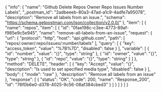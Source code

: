 {
  "info": {
    "name": "Github Delete Repos Owner Repo Issues Number Labels",
    "_postman_id": "2adbeeeb-80a3-47ad-a1c9-4adfe7a95078",
    "description": "Remove all labels from an issue.",
    "schema": "https://schema.getpostman.com/json/collection/v2.0.0/"
  },
  "item": [
    {
      "name": "repos",
      "item": [
        {
          "id": "0fae198c-c3ee-4773-89af-f985e9c5e945",
          "name": "remove-all-labels-from-an-issue",
          "request": {
            "url": {
              "protocol": "http",
              "host": "api.github.com",
              "path": [
                "repos/:owner/:repo/issues/:number/labels"
              ],
              "query": [
                {
                  "key": "access_token",
                  "value": "%7B%7D",
                  "disabled": false
                }
              ],
              "variable": [
                {
                  "id": "number",
                  "value": "{}",
                  "type": "string"
                },
                {
                  "id": "owner",
                  "value": "{}",
                  "type": "string"
                },
                {
                  "id": "repo",
                  "value": "{}",
                  "type": "string"
                }
              ]
            },
            "method": "DELETE",
            "header": [
              {
                "key": "Accept",
                "value": "{}",
                "description": "Is used to set specified media type",
                "disabled": false
              }
            ],
            "body": {
              "mode": "raw"
            },
            "description": "Remove all labels from an issue"
          },
          "response": [
            {
              "status": "OK",
              "code": 200,
              "name": "Response_200",
              "id": "76f0b6e0-d378-4025-9c56-08af384cbed3"
            }
          ]
        }
      ]
    }
  ]
}